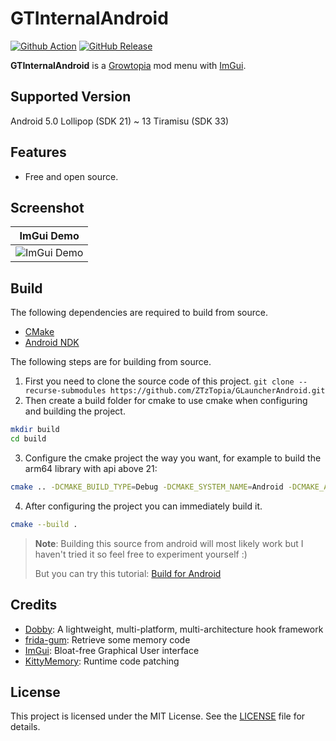 # GTInternalAndroid

[![Github Action](https://img.shields.io/github/actions/workflow/status/ZTzTopia/GTInternalAndroid/android_ci.yml?branch=develop&logo=github&logoColor=white)](https://github.com/ZTzTopia/GTInternalAndroid/actions?query=workflow%3AAndroid%20CI)
[![GitHub Release](https://img.shields.io/github/v/release/ZTzTopia/GTInternalAndroid.svg?color=orange&logo=docusign&logoColor=orange)](https://github.com/ZTzTopia/GTInternalAndroid/releases/latest)

**GTInternalAndroid** is a [Growtopia](https://www.growtopiagame.com/) mod menu with [ImGui](https://github.com/ocornut/imgui).

## Supported Version
Android 5.0 Lollipop (SDK 21) ~ 13 Tiramisu (SDK 33)

## Features
- Free and open source.

## Screenshot
|                  ImGui Demo                  |
|:--------------------------------------------:|
| ![ImGui Demo](https://i.imgur.com/GD2Jydt.png) |

## Build
The following dependencies are required to build from source.
- [CMake](https://cmake.org/)
- [Android NDK](https://developer.android.com/ndk)

The following steps are for building from source.
1. First you need to clone the source code of this project. `git clone --recurse-submodules https://github.com/ZTzTopia/GLauncherAndroid.git`
2. Then create a build folder for cmake to use cmake when configuring and building the project.
```bash
mkdir build
cd build
```
3. Configure the cmake project the way you want, for example to build the arm64 library with api above 21:
```bash
cmake .. -DCMAKE_BUILD_TYPE=Debug -DCMAKE_SYSTEM_NAME=Android -DCMAKE_ANDROID_ARCH_ABI=arm64-v8a -DCMAKE_ANDROID_NDK="/path/to/android/ndk" -DCMAKE_SYSTEM_VERSION=21 -DCMAKE_ANDROID_NDK_TOOLCHAIN_VERSION=clang
```
4. After configuring the project you can immediately build it.
```bash
cmake --build .
```

> **Note**: Building this source from android will most likely work but I haven't tried it so feel free to experiment yourself :)
>
> But you can try this tutorial: [Build for Android](https://github.com/ZTzTopia/GTInternalAndroid/wiki#build-for-android)

## Credits
- [Dobby](https://github.com/jmpews/Dobby): A lightweight, multi-platform, multi-architecture hook framework
- [frida-gum](https://github.com/frida/frida-gum): Retrieve some memory code
- [ImGui](https://github.com/ocornut/imgui): Bloat-free Graphical User interface
- [KittyMemory](https://github.com/MJx0/KittyMemory): Runtime code patching

## License
This project is licensed under the MIT License. See the [LICENSE](https://github.com/ZTzTopia/GTInternalAndroid/blob/main/LICENSE) file for details.
